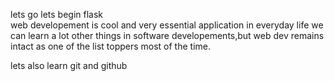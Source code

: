 lets go
lets begin flask  
web developement is cool and very essential application in everyday life
we can learn a lot other things in software developements,but web dev remains intact as one of the list toppers most of the time.


lets also learn git and github